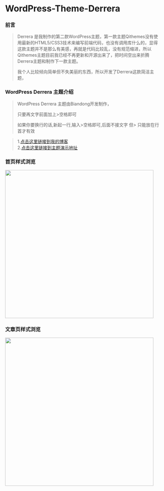 # WordPress-Theme-Derrera
### 前言
> Derrera 是我制作的第二款WordPress主题，第一款主题Qithemes没有使用最新的HTML5/CSS3技术来编写前端代码，也没有调用库什么的，显得这款主题并不是那么有美感，再就是代码比较乱，没有规范缩进，所以Qithemes主题目前我已经不再更新和开源出来了，把时间空出来折腾Derrera主题和制作下一款主题。
> 
> 我个人比较倾向简单但不失美丽的东西，所以开发了Derrera这款简洁主题，
### WordPress Derrera 主题介绍
> WordPress Derrera 主题由Biandong开发制作，
>
> 只要再文字前面加上>空格即可
>
> 如果你要换行的话,新起一行,输入>空格即可,后面不接文字
> 但> 只能放在行首才有效

> 1.[点击这里链接到我的博客](http://blog.bcdon.com/)<br />
> 2.[点击这里链接到主题演示地址](http://demo.bcdon.com/derrera/)<br />

### 首页样式浏览

<img src="http://blog.bcdon.com/wp-content/uploads/2017/07/GAP2VN7MH4P98B4X1L8.png" width="480px" />

### 文章页样式浏览

<img src="http://blog.bcdon.com/wp-content/uploads/2017/07/MEAVOC_V3XQRWAR98X1.png" width="480px" /> 
